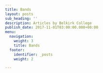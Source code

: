 ```yaml
---
title: Bands
layout: posts
sub_heading: ''
description: Articles by Belkirk College
publish_date: 2017-11-01T03:00:00.000+00:00
menu:
  navigation:
    weight: 3
    title: Bands
  footer:
    identifier: _posts
    weight: 2

---
```

